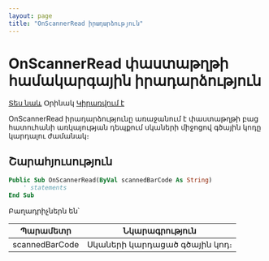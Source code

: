 ```yaml
---
layout: page
title: "OnScannerRead իրադարձություն"
---
```


# OnScannerRead փաստաթղթի համակարգային իրադարձություն

[Տես նաև](../ScriptProcs/DocEvents.md) Օրինակ [Կիրառվում է](../Defs/doc.md)

OnScannerRead իրադարձությունը առաջանում է փաստաթղթի բաց հատուհանի առկայության դեպքում սկաների միջոցով գծային կոդը կարդալու ժամանակ։

## Շարահյուսություն 

``` vb
Public Sub OnScannerRead(ByVal scannedBarCode As String)
    ' statements
End Sub
```

Բաղադրիչներն են՝

| Պարամետր | Նկարագրություն |
|--|--|
| scannedBarCode | Սկաների կարդացած գծային կոդ։ |

